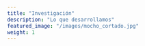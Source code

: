 ```yaml
---
title: "Investigación"
description: "Lo que desarrollamos"
featured_image: "/images/mocho_cortado.jpg"
weight: 1
---
```


<!-- **Statement acá:** Vestibulum convallis, lorem a tempus semper, dui dui euismod elit, vitae placerat urna tortor vitae lacus. -->
